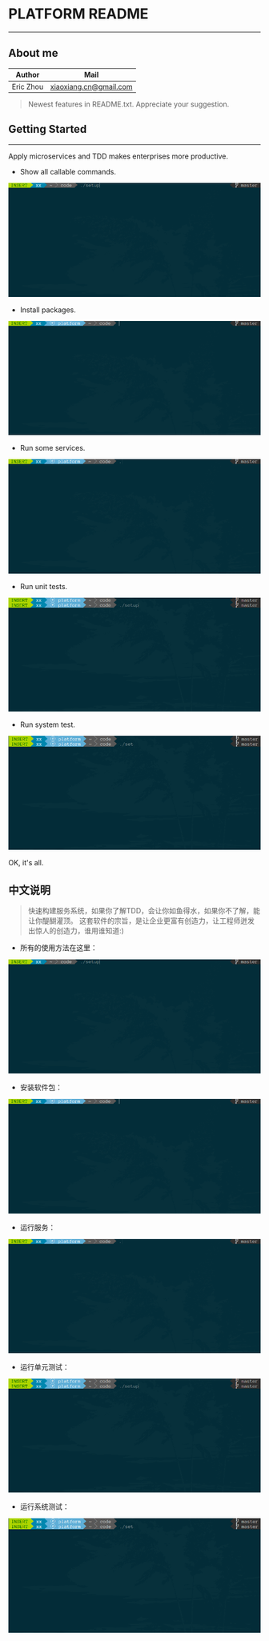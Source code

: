 # PLATFORM README
-----------------

## About me

|  Author    |         Mail            |
| ---------  | ----------------------  |
| Eric Zhou  | xiaoxiang.cn@gmail.com  |

> Newest features in README.txt.
> Appreciate your suggestion.

## Getting Started
------------------

Apply microservices and TDD makes enterprises more productive.

- Show all callable commands.

![help](https://github.com/zhouxiaoxiang/platform/raw/master/doc/1_help.gif)

- Install packages.

![develop](https://github.com/zhouxiaoxiang/platform/raw/master/doc/2_develop.gif)

- Run some services.

![run](https://github.com/zhouxiaoxiang/platform/raw/master/doc/3_run.gif)

- Run unit tests.

![test](https://github.com/zhouxiaoxiang/platform/raw/master/doc/4_test.gif)

- Run system test.

![sys](https://github.com/zhouxiaoxiang/platform/raw/master/doc/5_sys.gif)

OK, it's all.

## 中文说明

> 快速构建服务系统，如果你了解TDD，会让你如鱼得水，如果你不了解，能让你醍醐灌顶。
> 这套软件的宗旨，是让企业更富有创造力，让工程师迸发出惊人的创造力，谁用谁知道:)

- 所有的使用方法在这里：

![help](https://github.com/zhouxiaoxiang/platform/raw/master/doc/1_help.gif)

- 安装软件包：

![develop](https://github.com/zhouxiaoxiang/platform/raw/master/doc/2_develop.gif)

- 运行服务：

![run](https://github.com/zhouxiaoxiang/platform/raw/master/doc/3_run.gif)

- 运行单元测试：

![test](https://github.com/zhouxiaoxiang/platform/raw/master/doc/4_test.gif)

- 运行系统测试：

![sys](https://github.com/zhouxiaoxiang/platform/raw/master/doc/5_sys.gif)

